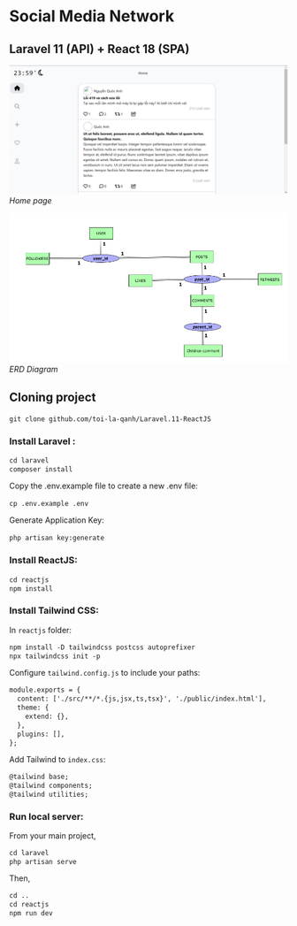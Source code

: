 # Social Media Network

## Laravel 11 (API) + React 18 (SPA)

![Home page](./images/home-page.jpg)
*Home page*

![ERD Diagram](./images/thread.png)
*ERD Diagram*

## Cloning project
`git clone github.com/toi-la-qanh/Laravel.11-ReactJS`
### Install Laravel : 
```
cd laravel
composer install
```

Copy the .env.example file to create a new .env file:

`cp .env.example .env`

Generate Application Key:

`php artisan key:generate`

### Install ReactJS:

```
cd reactjs
npm install
```

### Install Tailwind CSS:

In `reactjs` folder:

```
npm install -D tailwindcss postcss autoprefixer
npx tailwindcss init -p
```

Configure `tailwind.config.js` to include your paths:

```
module.exports = {
  content: ['./src/**/*.{js,jsx,ts,tsx}', './public/index.html'],
  theme: {
    extend: {},
  },
  plugins: [],
};
```

Add Tailwind to `index.css`:

```
@tailwind base;
@tailwind components;
@tailwind utilities;
```

### Run local server:

From your main project,

```
cd laravel
php artisan serve
```

Then, 
```
cd ..
cd reactjs
npm run dev
```